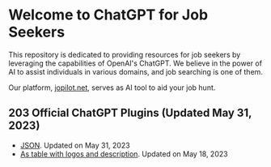 # Welcome to ChatGPT for Job Seekers

This repository is dedicated to providing resources for job seekers by leveraging the capabilities of OpenAI's ChatGPT. We believe in the power of AI to assist individuals in various domains, and job searching is one of them. 

Our platform, [jopilot.net](https://jopilot.net/), serves as AI tool to aid your job hunt.

## 203 Official ChatGPT Plugins (Updated May 31, 2023)

 - [JSON](https://raw.githubusercontent.com/jopilot-net/jopilot-4-job-seekers/main/chatgpt_plugins.json). Updated on May 31, 2023
 - [As table with logos and description](https://github.com/jopilot-net/jopilot-4-job-seekers/blob/main/chat-gpt-plugins.md). Updated on May 18, 2023



